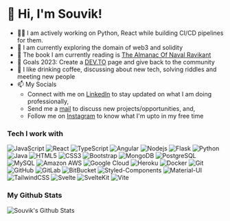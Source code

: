 # 👋 Hi, I'm Souvik!
- :man_technologist: I am actively working on Python, React while building CI/CD pipelines for them.
- 👀 I am currently exploring the domain of web3 and solidity
- 🌱 The book I am currently reading is [The Almanac Of Naval Ravikant](https://www.navalmanack.com/)
- 🥅 Goals 2023: Create a [DEV.TO](https://dev.to/theavgwebdeveloper) page and give back to the community
- :bearded_person: I like drinking coffee, discussing about new tech, solving riddles and meeting new people
- 📫 My Socials
  - Connect with me on [LinkedIn](https://www.linkedin.com/in/souvikmishra/) to stay updated on what I am doing professionally,
  - Send me a [mail](mishra.souvik911@gmail.com) to discuss new projects/opportunities, and, 
  - Follow me on [Instagram](https://www.instagram.com/souvik911_/) to know what I'm upto in my free time

### Tech I work with

![JavaScript](https://img.shields.io/badge/-JavaScript-black?style=flat-square&logo=javascript)
![React](https://img.shields.io/badge/-React-black?style=flat-square&logo=react)
![TypeScript](https://img.shields.io/badge/-TypeScript-007ACC?style=flat-square&logo=typescript)
![Angular](https://img.shields.io/badge/-Angular-red?style=flat-square&logo=angular)
![Nodejs](https://img.shields.io/badge/-Nodejs-black?style=flat-square&logo=Node.js)
![Flask](https://img.shields.io/badge/-Flask-blue?style=flat-square&logo=flask)
![Python](https://img.shields.io/badge/-Python-black?style=flat-square&logo=Python)
![Java](https://img.shields.io/badge/-java-E34A86?style=flat-square&logo=java)
![HTML5](https://img.shields.io/badge/-HTML5-E34F26?style=flat-square&logo=html5&logoColor=white)
![CSS3](https://img.shields.io/badge/-CSS3-1572B6?style=flat-square&logo=css3)
![Bootstrap](https://img.shields.io/badge/-Bootstrap-563D7C?style=flat-square&logo=bootstrap)
![MongoDB](https://img.shields.io/badge/-MongoDB-black?style=flat-square&logo=mongodb)
![PostgreSQL](https://img.shields.io/badge/-PostgreSQL-336791?style=flat-square&logo=postgresql)
![MySQL](https://img.shields.io/badge/-MySQL-black?style=flat-square&logo=mysql)
![Amazon AWS](https://img.shields.io/badge/Amazon%20AWS-232F3E?style=flat-square&logo=amazon-aws)
![Google Cloud](https://img.shields.io/badge/Google%20Cloud-black?style=flat-square&logo=google-cloud)
![Heroku](https://img.shields.io/badge/-Heroku-430098?style=flat-square&logo=heroku)
![Docker](https://img.shields.io/badge/-Docker-black?style=flat-square&logo=docker)
![Git](https://img.shields.io/badge/-Git-black?style=flat-square&logo=git)
![GitHub](https://img.shields.io/badge/-GitHub-181717?style=flat-square&logo=github)
![GitLab](https://img.shields.io/badge/-GitLab-FCA121?style=flat-square&logo=gitlab)
![BitBucket](https://img.shields.io/badge/-BitBucket-darkblue?style=flat-square&logo=bitbucket)
![Styled-Components](https://img.shields.io/badge/styled--components-DB7093?style=flat-square&logo=styled-components&logoColor=white)
![Material-UI](https://img.shields.io/badge/Material--UI-0081CB?styleflat-square&logo=material-ui&logoColor=white)
![TailwindCSS](https://img.shields.io/badge/Tailwind_CSS-38B2AC?style=flat-square&logo=tailwind-css&logoColor=white)
![Svelte](https://img.shields.io/badge/Svelte-4A4A55?style=flat-square&logo=svelte&logoColor=FF3E00)
![SvelteKit](https://img.shields.io/badge/SvelteKit-FF3E00?style=flat-square&logo=Svelte&logoColor=white)
![Vite](https://img.shields.io/badge/Vite-B73BFE?style=flat-square&logo=vite&logoColor=FFD62E)

### My Github Stats

<p align = "center">
  <img align="left" alt="Souvik's Github Stats" src="https://github-readme-stats.vercel.app/api?username=souvikmishra&theme=tokyonight&show_icons=true&hide_border=true&count_private=true" />
</p>
